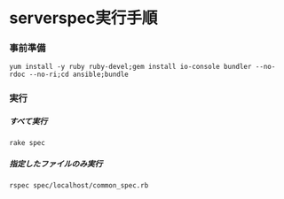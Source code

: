 # serverspec実行手順

### 事前準備

    yum install -y ruby ruby-devel;gem install io-console bundler --no-rdoc --no-ri;cd ansible;bundle

### 実行

##### すべて実行

    rake spec

##### 指定したファイルのみ実行

    rspec spec/localhost/common_spec.rb
